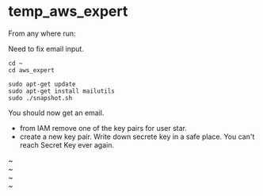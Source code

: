 # temp_aws_expert

From any where run:

Need to fix email input. 

```
cd ~
cd aws_expert

sudo apt-get update
sudo apt-get install mailutils
sudo ./snapshot.sh

```

You should now get an email.



* from IAM remove one of the key pairs for user star.
* create a new key pair. Write down secrete key in a safe place. You can't reach Secret Key ever again.

~                                                                                    
~                                                                                    
~                                                                                    
~                                     
